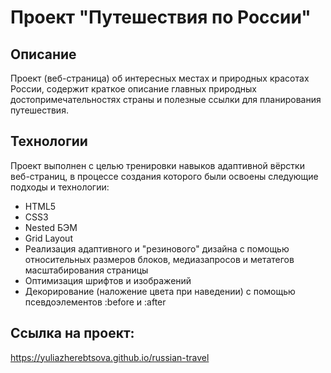 # Проект "Путешествия по России"

## Описание
Проект (веб-страница) об интересных местах и природных красотах России, содержит краткое описание главных природных достопримечательностях страны и полезные ссылки для планирования путешествия.

## Технологии
Проект выполнен с целью тренировки навыков адаптивной вёрстки веб-страниц, в процессе создания которого были освоены следующие подходы и технологии:
* HTML5
* CSS3
* Nested БЭМ
* Grid Layout
* Реализация адаптивного и "резинового" дизайна с помощью относительных размеров блоков, медиазапросов и метатегов масштабирования страницы
* Оптимизация шрифтов и изображений
* Декорирование (наложение цвета при наведении) с помощью псевдоэлементов :before и :after

## Ссылка на проект:

https://yuliazherebtsova.github.io/russian-travel

